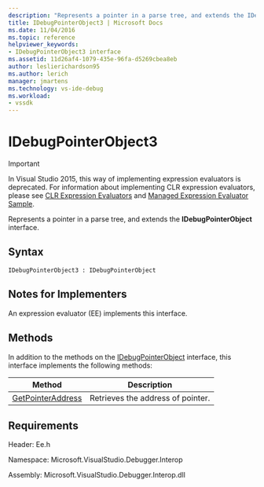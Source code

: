 ```yaml
---
description: "Represents a pointer in a parse tree, and extends the IDebugPointerObject interface."
title: IDebugPointerObject3 | Microsoft Docs
ms.date: 11/04/2016
ms.topic: reference
helpviewer_keywords:
- IDebugPointerObject3 interface
ms.assetid: 11d26af4-1079-435e-96fa-d5269cbea8eb
author: leslierichardson95
ms.author: lerich
manager: jmartens
ms.technology: vs-ide-debug
ms.workload:
- vssdk
---
```

# IDebugPointerObject3
> [!IMPORTANT]
> In Visual Studio 2015, this way of implementing expression evaluators is deprecated. For information about implementing CLR expression evaluators, please see [CLR Expression Evaluators](https://github.com/Microsoft/ConcordExtensibilitySamples/wiki/CLR-Expression-Evaluators) and [Managed Expression Evaluator Sample](https://github.com/Microsoft/ConcordExtensibilitySamples/wiki/Managed-Expression-Evaluator-Sample).

 Represents a pointer in a parse tree, and extends the **IDebugPointerObject** interface.

## Syntax

```
IDebugPointerObject3 : IDebugPointerObject
```

## Notes for Implementers
 An expression evaluator (EE) implements this interface.

## Methods
 In addition to the methods on the [IDebugPointerObject](../../../extensibility/debugger/reference/idebugpointerobject.md) interface, this interface implements the following methods:

|Method|Description|
|------------|-----------------|
|[GetPointerAddress](../../../extensibility/debugger/reference/idebugpointerobject3-getpointeraddress.md)|Retrieves the address of pointer.|

## Requirements
 Header: Ee.h

 Namespace: Microsoft.VisualStudio.Debugger.Interop

 Assembly: Microsoft.VisualStudio.Debugger.Interop.dll
